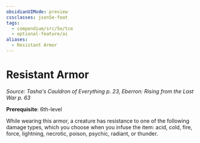 ```yaml
---
obsidianUIMode: preview
cssclasses: json5e-feat
tags:
  - compendium/src/5e/tce
  - optional-feature/ai
aliases:
  - Resistant Armor
---
```

# Resistant Armor
*Source: Tasha's Cauldron of Everything p. 23, Eberron: Rising from the Last War p. 63*  

**Prerequisite**: 6th-level

While wearing this armor, a creature has resistance to one of the following damage types, which you choose when you infuse the item: acid, cold, fire, force, lightning, necrotic, poison, psychic, radiant, or thunder.